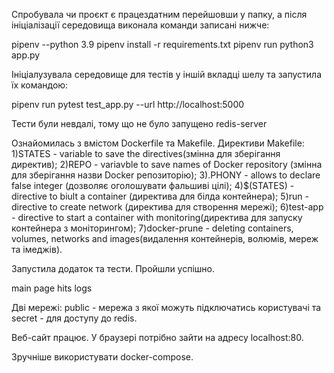 Спробувала чи проєкт є працездатним перейшовши у папку, а після ініціалізації середовища виконала команди записані нижче:

pipenv --python 3.9
pipenv install -r requirements.txt
pipenv run python3 app.py

Ініціалузувала середовище для тестів у іншій вкладці шелу та запустила їх командою:

pipenv run pytest test_app.py --url http://localhost:5000

Тести були невдалі, тому що не було запущено redis-server

Ознайомилась з вмістом Dockerfile та Makefile. Директиви Makefile:
1)STATES -  variable to save the directives(змінна для зберігання директив);
2)REPO - variavble to save names of Docker repository (змінна для зберігання назви Docker репозиторію);
3).PHONY - allows to declare false integer (дозволяє оголошувати фальшиві цілі);
4)$(STATES) - directive to biult a container (директива для білда контейнера);
5)run - directive to create network (директива для створення мережі);
6)test-app - directive to start a container with monitoring(директива для запуску контейнера з моніторингом);
7)docker-prune - deleting containers, volumes, networks and images(видалення контейнерів, волюмів, мереж та імеджів).

Запустила додаток та тести. Пройшли успішно.

main page
hits
logs

Дві мережі: public - мережа з якої можуть підключатись користувачі та secret - для доступу до redis.

Веб-сайт працює. У браузері потрібно зайти на адресу localhost:80.

Зручніше використувати docker-compose.
